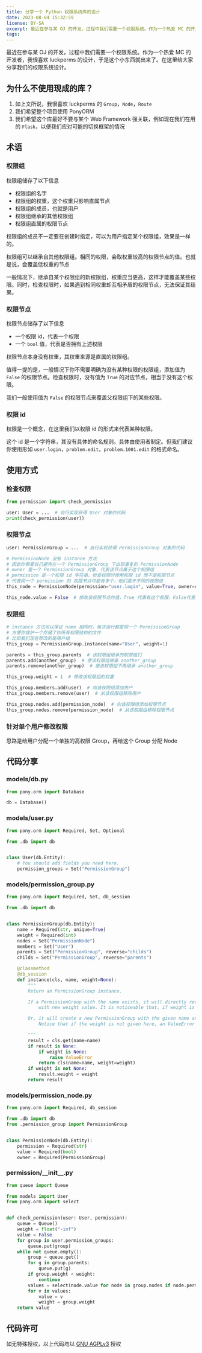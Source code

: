 ```yaml
---
title: 分享一个 Python 权限系统库的设计
date: 2023-08-04 15:32:59
license: BY-SA
excerpt: 最近在参与某 OJ 的开发，过程中我们需要一个权限系统。作为一个热爱 MC 的开发者，我很喜欢 luckperms 的设计，于是这个小东西就出来了。在这里给大家分享我们的权限系统设计。
tags:
---
```


最近在参与某 OJ 的开发，过程中我们需要一个权限系统。作为一个热爱 MC 的开发者，我很喜欢 luckperms 的设计，于是这个小东西就出来了。在这里给大家分享我们的权限系统设计。

## 为什么不使用现成的库？

1. 如上文所说，我很喜欢 luckperms 的 `Group`，`Node`，`Route`
2. 我们希望整个项目使用 PonyORM
3. 我们希望这个库最好不要与某个 Web Framework 强关联，例如现在我们在用的 `Flask`，以便我们应对可能的切换框架的情况

## 术语

### 权限组
权限组储存了以下信息
- 权限组的名字
- 权限组的权重，这个权重只影响直属节点
- 权限组的成员，也就是用户
- 权限组继承的其他权限组
- 权限组直属的权限节点

权限组的成员不一定要在创建时指定，可以为用户指定某个权限组，效果是一样的。

权限组可以继承自其他权限组。相同的权限，会取权重较高的权限节点的值。也就是说，会覆盖低权重的节点

一般情况下，继承自某个权限组的新权限组，权重应当更高，这样才能覆盖某些权限。同时，检查权限时，如果遇到相同权重却互相矛盾的权限节点，无法保证其结果。

### 权限节点
权限节点储存了以下信息
- 一个权限 id，代表一个权限
- 一个 `bool` 值，代表是否拥有上述权限

权限节点本身没有权重，其权重来源是直属的权限组。

值得一提的是，一般情况下你不需要明确为没有某种权限的权限组，添加值为 `False` 的权限节点。检查权限时，没有值为 `True` 的对应节点，相当于没有这个权限。

我们一般使用值为 `False` 的权限节点来覆盖父权限组下的某些权限。

### 权限 id
权限是一个概念，在这里我们以权限 id 的形式来代表某种权限。

这个 id 是一个字符串，其没有具体的命名规则。具体由使用者制定。但我们建议你使用形如 `user.login`，`problem.edit`，`problem.1001.edit` 的格式命名。

## 使用方式

### 检查权限
```python
from permission import check_permission

user: User = ...  # 自行实现获得 User 对象的代码
print(check_permission(user))

```

### 权限节点
```python
user: PermissionGroup = ...  # 自行实现获得 PermissionGroup 对象的代码

# PermissionNode 没有 instance 方法
# 因此你需要自己避免在一个 PermissionGroup 下出现重复的 PermissionNode
# owner 是一个 PermissionGroup 对象，代表该节点属于这个权限组
# permission 是一个权限 id 字符串，检查权限时使用权限 id 而不是权限节点
# 代表同一个 permission 的 权限节点可能有多个，他们属于不同的权限组
this_node = PermissionNode(permission="user.login", value=True, owner=user)

this_node.value = False  # 修改该权限节点的值，True 代表有这个权限，False代表没有

```

### 权限组
```python
# instance 方法可以保证 name 相同时，每次运行都是同一个 PermissionGroup
# 方便你维护一个存储了你所有权限结构的文件
# 比如我们现在修改的是用户组
this_group = PermissionGroup.instance(name="User", weight=1)

parents = this_group.parents  # 该权限组继承的权限组们
parents.add(another_group)  # 使该权限组继承 another_group
parents.remove(another_group)  # 使该权限组不再继承 another_group

this_group.weight = 1  # 修改该权限组的权重

this_group.members.add(user)  # 向该权限组添加用户
this_group.members.remove(user)  # 从该权限组移除用户

this_group.nodes.add(permission_node)  # 向该权限组添加权限节点
this_group.nodes.remove(permission_node)  # 从该权限组移除权限节点

```

### 针对单个用户修改权限
思路是给用户分配一个单独的高权限 Group，再给这个 Group 分配 Node

## 代码分享

### models/db.py
```python
from pony.orm import Database

db = Database()

```

### models/user.py
```python
from pony.orm import Required, Set, Optional

from .db import db


class User(db.Entity):
    # You should add fields you need here. 
    permission_groups = Set("PermissionGroup")

```

### models/permission_group.py
```python
from pony.orm import Required, Set, db_session

from .db import db


class PermissionGroup(db.Entity):
    name = Required(str, unique=True)
    weight = Required(int)
    nodes = Set("PermissionNode")
    members = Set("User")
    parents = Set("PermissionGroup", reverse="childs")
    childs = Set("PermissionGroup", reverse="parents")

    @classmethod
    @db_session
    def instance(cls, name, weight=None):
        """
        Return an PermissionGroup instance.

        If a PermissionGroup with the name exists, it will directly return the group,
            with new weight value. It is noticeable that, if weight is not given, it won't be changed.

        Or, it will create a new PermissionGroup with the given name and weight value.
            Notice that if the weight is not given here, an ValueError will be thrown.

        """
        result = cls.get(name=name)
        if result is None:
            if weight is None:
                raise ValueError
            return cls(name=name, weight=weight)
        if weight is not None:
            result.weight = weight
        return result

```

### models/permission_node.py
```python
from pony.orm import Required, db_session

from .db import db
from .permission_group import PermissionGroup


class PermissionNode(db.Entity):
    permission = Required(str)
    value = Required(bool)
    owner = Required(PermissionGroup)

```

### permission/\_\_init\_\_.py
```python
from queue import Queue

from models import User
from pony.orm import select


def check_permission(user: User, permission):
    queue = Queue()
    weight = float("-inf")
    value = False
    for group in user.permission_groups:
        queue.put(group)
    while not queue.empty():
        group = queue.get()
        for g in group.parents:
            queue.put(g)
        if group.weight < weight:
            continue
        values = select(node.value for node in group.nodes if node.permission == permission)
        for v in values:
            value = v
            weight = group.weight
    return value

```

## 代码许可

如无特殊授权，以上代码均以 [GNU AGPLv3](https://www.gnu.org/licenses/agpl-3.0.html) 授权
